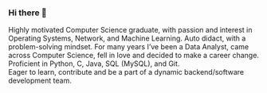 ### Hi there 👋

Highly motivated Computer Science graduate, with passion and interest in Operating Systems, Network, and Machine Learning. 
Auto didact, with a problem-solving mindset. 
For many years I’ve been a Data Analyst, came across Computer Science,  fell in love and decided to make a career change. 
Proficient in Python, C, Java, SQL (MySQL), and Git.  
Eager to learn, contribute and be a part of a dynamic backend/software development team. 
